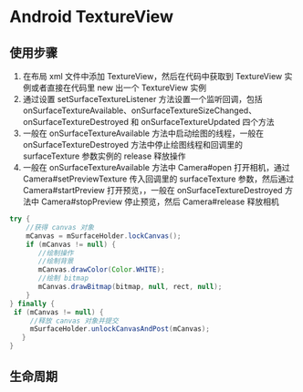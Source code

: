 # Android TextureView
 

## 使用步骤
1. 在布局 xml 文件中添加 TextureView，然后在代码中获取到 TextureView 实例或者直接在代码里 new 出一个 TextureView 实例
2. 通过设置 setSurfaceTextureListener 方法设置一个监听回调，包括 onSurfaceTextureAvailable、onSurfaceTextureSizeChanged、onSurfaceTextureDestroyed 和 onSurfaceTextureUpdated 四个方法
3. 一般在 onSurfaceTextureAvailable 方法中启动绘图的线程，一般在 onSurfaceTextureDestroyed 方法中停止绘图线程和回调里的 surfaceTexture 参数实例的 release 释放操作
4. 一般在 onSurfaceTextureAvailable 方法中 Camera#open 打开相机，通过 Camera#setPreviewTexture 传入回调里的 surfaceTexture 参数，然后通过 Camera#startPreview 打开预览，，一般在 onSurfaceTextureDestroyed 方法中 Camera#stopPreview 停止预览，然后 Camera#release 释放相机



```java
try {
    //获得 canvas 对象
    mCanvas = mSurfaceHolder.lockCanvas();
    if (mCanvas != null) {
       //绘制操作
       //绘制背景
       mCanvas.drawColor(Color.WHITE);
       //绘制 bitmap
       mCanvas.drawBitmap(bitmap, null, rect, null);
    }
} finally {
 if (mCanvas != null) {
     //释放 canvas 对象并提交
     mSurfaceHolder.unlockCanvasAndPost(mCanvas);
   }
}
```

## 生命周期
